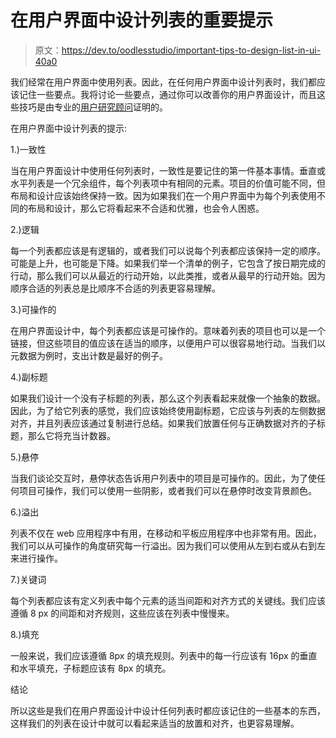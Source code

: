 # 在用户界面中设计列表的重要提示

> 原文：<https://dev.to/oodlesstudio/important-tips-to-design-list-in-ui-40a0>

我们经常在用户界面中使用列表。因此，在任何用户界面中设计列表时，我们都应该记住一些要点。我将讨论一些要点，通过你可以改善你的用户界面设计，而且这些技巧是由专业的[用户研究顾问](https://www.oodlesstudio.com/ux-consulting-services/)证明的。

在用户界面中设计列表的提示:

1.)一致性

当在用户界面设计中使用任何列表时，一致性是要记住的第一件基本事情。垂直或水平列表是一个冗余组件，每个列表项中有相同的元素。项目的价值可能不同，但布局和设计应该始终保持一致。因为如果我们在一个用户界面中为每个列表使用不同的布局和设计，那么它将看起来不合适和优雅，也会令人困惑。

2.)逻辑

每一个列表都应该是有逻辑的，或者我们可以说每个列表都应该保持一定的顺序。可能是上升，也可能是下降。如果我们举一个清单的例子，它包含了按日期完成的行动，那么我们可以从最近的行动开始，以此类推，或者从最早的行动开始。因为顺序合适的列表总是比顺序不合适的列表更容易理解。

3.)可操作的

在用户界面设计中，每个列表都应该是可操作的。意味着列表的项目也可以是一个链接，但这些项目的值应该在适当的顺序，以便用户可以很容易地行动。当我们以元数据为例时，支出计数是最好的例子。

4.)副标题

如果我们设计一个没有子标题的列表，那么这个列表看起来就像一个抽象的数据。因此，为了给它列表的感觉，我们应该始终使用副标题，它应该与列表的左侧数据对齐，并且列表应该通过复制进行总结。如果我们放置任何与正确数据对齐的子标题，那么它将充当计数器。

5.)悬停

当我们谈论交互时，悬停状态告诉用户列表中的项目是可操作的。因此，为了使任何项目可操作，我们可以使用一些阴影，或者我们可以在悬停时改变背景颜色。

6.)溢出

列表不仅在 web 应用程序中有用，在移动和平板应用程序中也非常有用。因此，我们可以从可操作的角度研究每一行溢出。因为我们可以使用从左到右或从右到左来进行操作。

7.)关键词

每个列表都应该有定义列表中每个元素的适当间距和对齐方式的关键线。我们应该遵循 8 px 的间距和对齐规则，这些应该在列表中慢慢来。

8.)填充

一般来说，我们应该遵循 8px 的填充规则。列表中的每一行应该有 16px 的垂直和水平填充，子标题应该有 8px 的填充。

结论

所以这些是我们在用户界面设计中设计任何列表时都应该记住的一些基本的东西，这样我们的列表在设计中就可以看起来适当的放置和对齐，也更容易理解。
